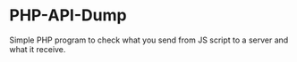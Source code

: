 # PHP-API-Dump
Simple PHP program to check what you send from JS script to a server and what it receive.
